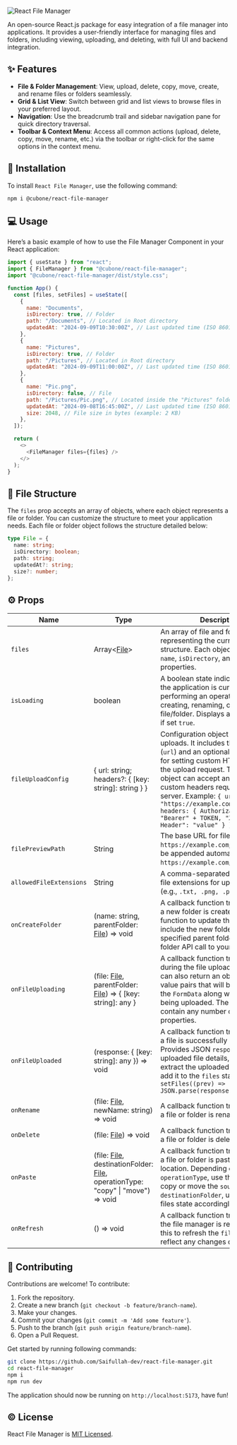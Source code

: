 ![React File Manager](https://github.com/user-attachments/assets/53b09633-220e-460d-a5a5-48f553640dd0)

An open-source React.js package for easy integration of a file manager into applications. It provides a user-friendly interface for managing files and folders, including viewing, uploading, and deleting, with full UI and backend integration.

## ✨ Features

- **File & Folder Management**: View, upload, delete, copy, move, create, and rename files or folders seamlessly.
- **Grid & List View**: Switch between grid and list views to browse files in your preferred layout.
- **Navigation**: Use the breadcrumb trail and sidebar navigation pane for quick directory traversal.
- **Toolbar & Context Menu**: Access all common actions (upload, delete, copy, move, rename, etc.) via the toolbar or right-click for the same options in the context menu.

## 🚀 Installation

To install `React File Manager`, use the following command:

```bash
npm i @cubone/react-file-manager
```

## 💻 Usage

Here’s a basic example of how to use the File Manager Component in your React application:

```javascript
import { useState } from "react";
import { FileManager } from "@cubone/react-file-manager";
import "@cubone/react-file-manager/dist/style.css";

function App() {
  const [files, setFiles] = useState([
    {
      name: "Documents",
      isDirectory: true, // Folder
      path: "/Documents", // Located in Root directory
      updatedAt: "2024-09-09T10:30:00Z", // Last updated time (ISO 8601 format)
    },
    {
      name: "Pictures",
      isDirectory: true, // Folder
      path: "/Pictures", // Located in Root directory
      updatedAt: "2024-09-09T11:00:00Z", // Last updated time (ISO 8601 format)
    },
    {
      name: "Pic.png",
      isDirectory: false, // File
      path: "/Pictures/Pic.png", // Located inside the "Pictures" folder
      updatedAt: "2024-09-08T16:45:00Z", // Last updated time (ISO 8601 format)
      size: 2048, // File size in bytes (example: 2 KB)
    },
  ]);

  return (
    <>
      <FileManager files={files} />
    </>
  );
}
```

## 📂 File Structure

The `files` prop accepts an array of objects, where each object represents a file or folder. You can customize the structure to meet your application needs. Each file or folder object follows the structure detailed below:

```typescript
type File = {
  name: string;
  isDirectory: boolean;
  path: string;
  updatedAt?: string;
  size?: number;
};
```

## ⚙️ Props

| Name                    | Type                                                                                                                   | Description                                                                                                                                                                                                                                                                                                                                                                             |
| ----------------------- | ---------------------------------------------------------------------------------------------------------------------- | --------------------------------------------------------------------------------------------------------------------------------------------------------------------------------------------------------------------------------------------------------------------------------------------------------------------------------------------------------------------------------------- |
| `files`                 | Array<[File](#-file-structure)>                                                                                        | An array of file and folder objects representing the current directory structure. Each object includes `name`, `isDirectory`, and `path` properties.                                                                                                                                                                                                                                    |
| `isLoading`             | boolean                                                                                                                | A boolean state indicating whether the application is currently performing an operation, such as creating, renaming, or deleting a file/folder. Displays a loading state if set `true`.                                                                                                                                                                                                 |
| `fileUploadConfig`      | { url: string; headers?: { [key: string]: string } }                                                                   | Configuration object for file uploads. It includes the upload URL (`url`) and an optional `headers` object for setting custom HTTP headers in the upload request. The `headers` object can accept any standard or custom headers required by the server. Example: `{ url: "https://example.com/fileupload", headers: { Authorization: "Bearer" + TOKEN, "X-Custom-Header": "value" } }` |
| `filePreviewPath`       | String                                                                                                                 | The base URL for file previews e.g. `https://example.com`, file path will be appended automatically to it i.e. `https://example.com/yourFilePath`.                                                                                                                                                                                                                                      |
| `allowedFileExtensions` | String                                                                                                                 | A comma-separated list of allowed file extensions for uploading files. (e.g., `.txt, .png, .pdf`).                                                                                                                                                                                                                                                                                      |
| `onCreateFolder`        | (name: string, parentFolder: [File](#-file-structure)) => void                                                         | A callback function triggered when a new folder is created. Use this function to update the files state to include the new folder under the specified parent folder using create folder API call to your server.                                                                                                                                                                        |
| `onFileUploading`       | (file: [File](#-file-structure), parentFolder: [File](#-file-structure)) => { [key: string]: any }                     | A callback function triggered during the file upload process. You can also return an object with key-value pairs that will be appended to the `FormData` along with the file being uploaded. The object can contain any number of valid properties.                                                                                                                                     |
| `onFileUploaded`        | (response: { [key: string]: any }) => void                                                                             | A callback function triggered after a file is successfully uploaded. Provides JSON `response` holding uploaded file details, use it to extract the uploaded file details and add it to the `files` state e.g. `setFiles((prev) => [...prev, JSON.parse(response)]);`                                                                                                                    |
| `onRename`              | (file: [File](#-file-structure), newName: string) => void                                                              | A callback function triggered when a file or folder is renamed.                                                                                                                                                                                                                                                                                                                         |
| `onDelete`              | (file: [File](#-file-structure)) => void                                                                               | A callback function triggered when a file or folder is deleted.                                                                                                                                                                                                                                                                                                                         |
| `onPaste`               | (file: [File](#-file-structure), destinationFolder: [File](#-file-structure), operationType: "copy" \| "move") => void | A callback function triggered when a file or folder is pasted into a new location. Depending on `operationType`, use this to either copy or move the `sourceItem` to the `destinationFolder`, updating the files state accordingly.                                                                                                                                                     |
| `onRefresh`             | () => void                                                                                                             | A callback function triggered when the file manager is refreshed. Use this to refresh the `files` state to reflect any changes or updates.                                                                                                                                                                                                                                              |

## 🤝 Contributing

Contributions are welcome! To contribute:

1. Fork the repository.
2. Create a new branch (`git checkout -b feature/branch-name`).
3. Make your changes.
4. Commit your changes (`git commit -m 'Add some feature'`).
5. Push to the branch (`git push origin feature/branch-name`).
6. Open a Pull Request.

Get started by running following commands:

```bash
git clone https://github.com/Saifullah-dev/react-file-manager.git
cd react-file-manager
npm i
npm run dev
```

The application should now be running on `http://localhost:5173`, have fun!

## ©️ License

React File Manager is [MIT Licensed](LICENSE).
